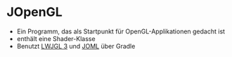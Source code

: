 # JOpenGL
- Ein Programm, das als Startpunkt für OpenGL-Applikationen gedacht ist
- enthält eine Shader-Klasse
- Benutzt [LWJGL 3](https://github.com/LWJGL/lwjgl3) und [JOML](https://github.com/JOML-CI/JOML) über Gradle
